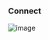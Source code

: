 ### Connect

![image](https://github.com/user-attachments/assets/942a9a04-545a-4ad8-a531-d527690d14c3)

